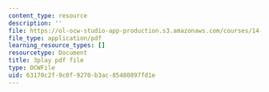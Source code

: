 ```yaml
---
content_type: resource
description: ''
file: https://ol-ocw-studio-app-production.s3.amazonaws.com/courses/14-01-principles-of-microeconomics-fall-2018/63170c2f9c0f9270b3ac85480897fd1e_ftmvsahQ6Wo.pdf
file_type: application/pdf
learning_resource_types: []
resourcetype: Document
title: 3play pdf file
type: OCWFile
uid: 63170c2f-9c0f-9270-b3ac-85480897fd1e
---
```


